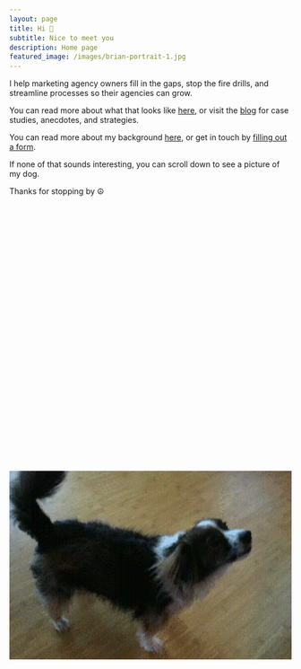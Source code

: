 ```yaml
---
layout: page
title: Hi 👋
subtitle: Nice to meet you
description: Home page
featured_image: /images/brian-portrait-1.jpg
---
```


<p>I help marketing agency owners fill in the gaps, stop the fire drills, and streamline processes so their agencies can grow.</p>

<p>You can read more about what that looks like <a href="/work">here</a>, or visit the <a href="/blog">blog</a> for case studies, anecdotes, and strategies.</p>

<p>You can read more about my background <a href="/about">here</a>, or get in touch by <a href="/contact">filling out a form</a>.</p>

<p>If none of that sounds interesting, you can scroll down to see a picture of my dog.</p>

<p>Thanks for stopping by ☮️</p>

<br />
<br />
<br />
<br />
<br />
<br />
<br />
<br />
<br />
<br />
<br />
<br />
<br />
<br />
<br />
<br />
<br />
<br />
<br />
<br />
<br />
<br />
<br />
<br />
<br />
<br />
<br />
<br />

<img src="/images/robocop-gets-shot.gif">
